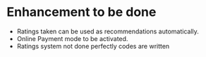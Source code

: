 # Enhancement to be done

- Ratings taken can be used as recommendations automatically.
- Online Payment mode to be activated. 
- Ratings system not done perfectly codes are written 